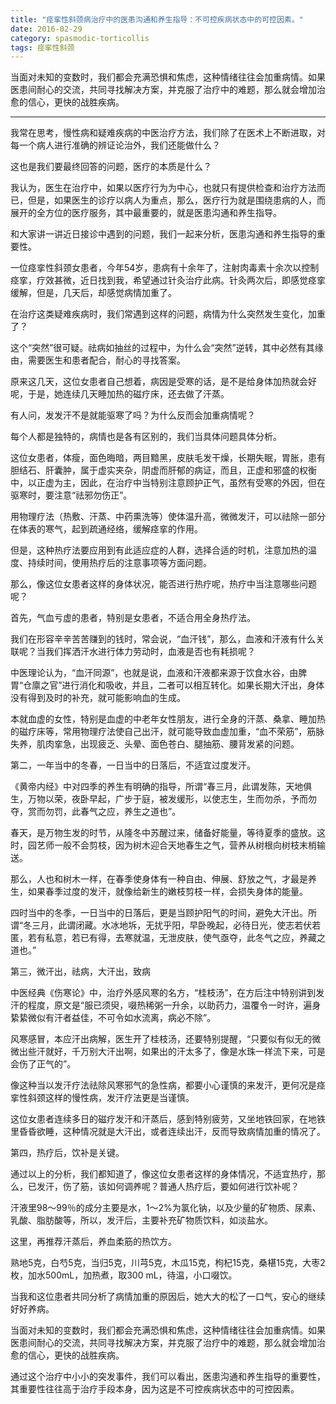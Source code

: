 ```yaml
---
title: "痉挛性斜颈病治疗中的医患沟通和养生指导：不可控疾病状态中的可控因素。"
date: 2016-02-29
category: spasmodic-torticollis
tags: 痉挛性斜颈
---
```


当面对未知的变数时，我们都会充满恐惧和焦虑，这种情绪往往会加重病情。如果医患间耐心的交流，共同寻找解决方案，并克服了治疗中的难题，那么就会增加治愈的信心，更快的战胜疾病。

***

我常在思考，慢性病和疑难疾病的中医治疗方法，我们除了在医术上不断进取，对每一个病人进行准确的辨证论治外，我们还能做什么？

这也是我们要最终回答的问题，医疗的本质是什么？

我认为，医生在治疗中，如果以医疗行为为中心，也就只有提供检查和治疗方法而已，但是，如果医生的诊疗以病人为重点，那么，医疗行为就是围绕患病的人，而展开的全方位的医疗服务，其中最重要的，就是医患沟通和养生指导。

和大家讲一讲近日接诊中遇到的问题，我们一起来分析，医患沟通和养生指导的重要性。

一位痉挛性斜颈女患者，今年54岁，患病有十余年了，注射肉毒素十余次以控制痉挛，疗效甚微，近日找到我，希望通过针灸治疗此病。针灸两次后，即感觉痉挛缓解，但是，几天后，却感觉病情加重了。

在治疗这类疑难疾病时，我们常遇到这样的问题，病情为什么突然发生变化，加重了？

这个“突然”很可疑。祛病如抽丝的过程中，为什么会“突然”逆转，其中必然有其缘由，需要医生和患者配合，耐心的寻找答案。

原来这几天，这位女患者自己想着，病因是受寒的话，是不是给身体加热就会好呢，于是，她连续几天睡加热的磁疗床，还去做了汗蒸。

有人问，发发汗不是就能驱寒了吗？为什么反而会加重病情呢？

每个人都是独特的，病情也是各有区别的，我们当具体问题具体分析。

这位女患者，体瘦，面色晦暗，两目黯黑，皮肤毛发干燥，长期失眠，胃胀，患有胆结石、肝囊肿，属于虚实夹杂，阴虚而肝郁的病证，而且，正虚和邪盛的权衡中，以正虚为主，因此，在治疗中当特别注意顾护正气，虽然有受寒的外因，但在驱寒时，要注意“祛邪勿伤正”。

用物理疗法（热敷、汗蒸、中药熏洗等）使体温升高，微微发汗，可以祛除一部分在体表的寒气，起到疏通经络，缓解痉挛的作用。

但是，这种热疗法要应用到有此适应症的人群，选择合适的时机，注意加热的温度、持续时间，使用热疗后的注意事项等方面问题。

那么，像这位女患者这样的身体状况，能否进行热疗呢，热疗中当注意哪些问题呢？

首先，气血亏虚的患者，特别是女患者，不适合用全身热疗法。

我们在形容辛辛苦苦赚到的钱时，常会说，“血汗钱”，那么，血液和汗液有什么关联呢？当我们挥洒汗水进行体力劳动时，血液是否也有耗损呢？

中医理论认为，“血汗同源”，也就是说，血液和汗液都来源于饮食水谷，由脾胃“仓廪之官”进行消化和吸收，并且，二者可以相互转化。如果长期大汗出，身体没有得到及时的补充，就可能影响血的生成。

本就血虚的女性，特别是血虚的中老年女性朋友，进行全身的汗蒸、桑拿、睡加热的磁疗床等，常用物理疗法使自己出汗，就可能导致血虚加重，“血不荣筋”，筋脉失养，肌肉挛急，出现疲乏、头晕、面色苍白、腿抽筋、腰背发紧的问题。

第二，一年当中的冬春，一日当中的日落后，不适宜过度发汗。

《黄帝内经》中对四季的养生有明确的指导，所谓“春三月，此谓发陈，天地俱生，万物以荣，夜卧早起，广步于庭，被发缓形，以使志生，生而勿杀，予而勿夺，赏而勿罚，此春气之应，养生之道也”。

春天，是万物生发的时节，从隆冬中苏醒过来，储备好能量，等待夏季的盛放。这时，园艺师一般不会剪枝，因为树木迎合天地春生之气，营养从树根向树枝末梢输送。

那么，人也和树木一样，在春季使身体有一种自由、伸展、舒放之气，才最是养生，如果春季过度的发汗，就像给新生的嫩枝剪枝一样，会损失身体的能量。

四时当中的冬季，一日当中的日落后，更是当顾护阳气的时间，避免大汗出。所谓“冬三月，此谓闭藏。水冰地坼，无扰乎阳，早卧晚起，必待日光，使志若伏若匿，若有私意，若已有得，去寒就温，无泄皮肤，使气亟夺，此冬气之应，养藏之道也。”

第三，微汗出，祛病，大汗出，致病

中医经典《伤寒论》中，治疗外感风寒的名方，“桂枝汤”，在方后注中特别讲到发汗的程度，原文是“服已须臾，啜热稀粥一升余，以助药力，温覆令一时许，遍身絷絷微似有汗者益佳，不可令如水流离，病必不除”。

风寒感冒，本应汗出病解，医生开了桂枝汤，还要特别提醒，“只要似有似无的微微出些汗就好，千万别大汗出啊，如果出的汗太多了，像是水珠一样流下来，可是会伤了正气的”。

像这种当以发汗疗法祛除风寒邪气的急性病，都要小心谨慎的来发汗，更何况是痉挛性斜颈这样的慢性病，发汗疗法更是当谨慎。

这位女患者连续多日的磁疗发汗和汗蒸后，感到特别疲劳，又坐地铁回家，在地铁里昏昏欲睡，这种情况就是大汗出，或者连续出汗，反而导致病情加重的情况了。

第四，热疗后，饮补是关键。

通过以上的分析，我们都知道了，像这位女患者这样的身体情况，不适宜热疗，那么，已发汗，伤了筋，该如何调养呢？普通人热疗后，要如何进行饮补呢？

汗液里98～99％的成分主要是水，1～2%为氯化钠，以及少量的矿物质、尿素、乳酸、脂肪酸等，所以，发汗后，主要补充矿物质饮料，如淡盐水。

这里，再推荐汗蒸后，养血柔筋的热饮方。

熟地5克，白芍5克，当归5克，川芎5克，木瓜15克，枸杞15克，桑椹15克，大枣2枚，加水500mL，加热煮，取300 mL，待温，小口啜饮。

当我和这位患者共同分析了病情加重的原因后，她大大的松了一口气，安心的继续好好养病。

当面对未知的变数时，我们都会充满恐惧和焦虑，这种情绪往往会加重病情。如果医患间耐心的交流，共同寻找解决方案，并克服了治疗中的难题，那么就会增加治愈的信心，更快的战胜疾病。

通过这个治疗中小小的突发事件，我们可以看出，医患沟通和养生指导的重要性，其重要性往往高于治疗手段本身，因为这是不可控疾病状态中的可控因素。